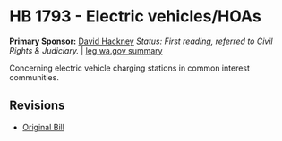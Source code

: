 # HB 1793 - Electric vehicles/HOAs
**Primary Sponsor:** [David Hackney](/person/leg/david.hackney.md)
*Status: First reading, referred to Civil Rights & Judiciary.* | [leg.wa.gov summary](https://app.leg.wa.gov/billsummary?BillNumber=1793&Year=2021)

Concerning electric vehicle charging stations in common interest communities.

## Revisions
* [Original Bill](1/)